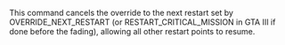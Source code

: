 This command cancels the override to the next restart set by OVERRIDE_NEXT_RESTART (or RESTART_CRITICAL_MISSION in GTA III if done before the fading), allowing all other restart points to resume.
